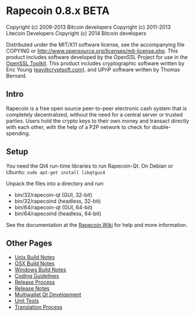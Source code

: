 Rapecoin 0.8.x BETA
====================

Copyright (c) 2009-2013 Bitcoin developers
Copyright (c) 2011-2013 Litecoin Developers
Copyright (c) 2014 Bitcoin developers

Distributed under the MIT/X11 software license, see the accompanying
file COPYING or http://www.opensource.org/licenses/mit-license.php.
This product includes software developed by the OpenSSL Project for use in the [OpenSSL Toolkit](http://www.openssl.org/). This product includes
cryptographic software written by Eric Young ([eay@cryptsoft.com](mailto:eay@cryptsoft.com)), and UPnP software written by Thomas Bernard.


Intro
---------------------
Rapecoin is a free open source peer-to-peer electronic cash system that is
completely decentralized, without the need for a central server or trusted
parties.  Users hold the crypto keys to their own money and transact directly
with each other, with the help of a P2P network to check for double-spending.


Setup
---------------------
You need the Qt4 run-time libraries to run Rapecoin-Qt. On Debian or Ubuntu:
	`sudo apt-get install libqtgui4`

Unpack the files into a directory and run:

- bin/32/rapecoin-qt (GUI, 32-bit)
- bin/32/rapecoind (headless, 32-bit)
- bin/64/rapecoin-qt (GUI, 64-bit)
- bin/64/rapecoind (headless, 64-bit)

See the documentation at the [Rapecoin Wiki](http://bitcoin.org)
for help and more information.


Other Pages
---------------------
- [Unix Build Notes](build-unix.md)
- [OSX Build Notes](build-osx.md)
- [Windows Build Notes](build-msw.md)
- [Coding Guidelines](coding.md)
- [Release Process](release-process.md)
- [Release Notes](release-notes.md)
- [Multiwallet Qt Development](multiwallet-qt.md)
- [Unit Tests](unit-tests.md)
- [Translation Process](translation_process.md)

